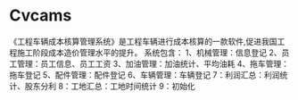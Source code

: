 # Cvcams
 《工程车辆成本核算管理系统》是工程车辆进行成本核算的一款软件,促进我国工程施工阶段成本造价管理水平的提升。 系统包含： 1、机械管理：信息登记 2、员工管理：员工信息、员工工资 3、加油管理：加油统计、平均油耗 4、拖车管理：拖车登记 5、配件管理：配件登记 6、车辆管理：车辆登记 7：利润汇总：利润统计、股东分利 8：工地汇总：工地时间统计 9：初始化
